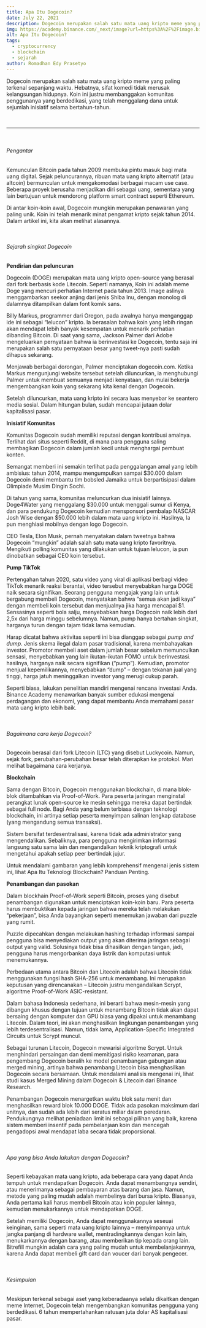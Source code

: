```yaml
---
title: Apa Itu Dogecoin?
date: July 22, 2021
description: Dogecoin merupakan salah satu mata uang kripto meme yang paling terkenal sepanjang waktu. Hebatnya, sifat komedi tidak merusak kelangsungan hidupnya. Koin ini justru membanggakan komunitas penggunanya yang berdedikasi, yang telah menggalang dana untuk sejumlah inisiatif selama bertahun-tahun.
img: https://academy.binance.com/_next/image?url=https%3A%2F%2Fimage.binance.vision%2Fuploads-original%2F0ee9d7d59d424a7c8bd7d70c86070beb.png&w=1920&q=100
alt: Apa Itu Dogecoin?
tags: 
  - cryptocurrency
  - blockchain
  - sejarah
author: Romadhan Edy Prasetyo
---
```


<div class="text-justify grid gap-4">
  <p>Dogecoin merupakan salah satu mata uang kripto meme yang paling terkenal sepanjang waktu. Hebatnya, sifat komedi tidak merusak kelangsungan hidupnya. Koin ini justru membanggakan komunitas penggunanya yang berdedikasi, yang telah menggalang dana untuk sejumlah inisiatif selama bertahun-tahun.</p>
</div>

<br>
<hr>
<br>

<div class="text-justify grid gap-4">
  <h6 class="ft-h text-primary font-bold">Pengantar</h6>
  <p>Kemunculan Bitcoin pada tahun 2009 membuka pintu masuk bagi mata uang digital. Sejak peluncurannya, ribuan mata uang kripto alternatif (atau altcoin) bermunculan untuk mengakomodasi berbagai macam use case. Beberapa proyek berusaha menjadikan diri sebagai uang, sementara yang lain bertujuan untuk mendorong platform smart contract seperti Ethereum.</p>
  <p>Di antar koin-koin awal, Dogecoin mungkin merupakan penawaran yang paling unik. Koin ini telah menarik minat pengamat kripto sejak tahun 2014. Dalam artikel ini, kita akan melihat alasannya.</p>
</div>

<br>

<div class="text-justify grid gap-4">
  <h6 class="ft-h text-primary font-bold">Sejarah singkat Dogecoin</h6>
  <p><b>Pendirian dan peluncuran</b></p>
  <p>Dogecoin (DOGE) merupakan mata uang kripto open-source yang berasal dari fork berbasis kode Litecoin. Seperti namanya, Koin ini adalah meme Doge yang mencuri perhatian Internet pada tahun 2013. Image aslinya menggambarkan seekor anjing dari jenis Shiba Inu, dengan monolog di dalamnya ditampilkan dalam font komik sans.</p>
  <p>Billy Markus, programmer dari Oregon, pada awalnya hanya menganggap ide ini sebagai “lelucon” kripto. Ia berasalan bahwa koin yang lebih ringan akan mendapat lebih banyak kesempatan untuk menarik perhatian dibanding Bitcoin. Di saat yang sama, Jackson Palmer dari Adobe mengeluarkan pernyataan bahwa ia berinvestasi ke Dogecoin, tentu saja ini merupakan salah satu pernyataan besar yang tweet-nya pasti sudah dihapus sekarang.</p>
  <p>Menjawab berbagai dorongan, Palmer menciptakan dogecoin.com. Ketika Markus mengunjungi website tersebut setelah diluncurkan, ia menghubungi Palmer untuk membuat semuanya menjadi kenyataan, dan mulai bekerja mengembangkan koin yang sekarang kita kenal dengan Dogecoin.</p>
  <p>Setelah diluncurkan, mata uang kripto ini secara luas menyebar ke seantero media sosial. Dalam hitungan bulan, sudah mencapai jutaan dolar kapitalisasi pasar.</p>
  <p><b>Inisiatif Komunitas</b></p>
  <p>Komunitas Dogecoin sudah memiliki reputasi dengan kontribusi amalnya. Terlihat dari situs seperti Reddit, di mana para pengguna saling membagikan Dogecoin dalam jumlah kecil untuk menghargai pembuat konten.</p>
  <p>Semangat memberi ini semakin terlihat pada penggalangan amal yang lebih ambisius: tahun 2014, mampu mengumpulkan sampai $30.000 dalam Dogecoin demi membantu tim bobsled Jamaika untuk berpartisipasi dalam Olimpiade Musim Dingin Sochi.</p>
  <p>Di tahun yang sama, komunitas meluncurkan dua inisiatif lainnya. Doge4Water yang menggalang $30.000 untuk menggali sumur di Kenya, dan para pendukung Dogecoin kemudian mensponsori pembalap NASCAR Josh Wise dengan $50.000 lebih dalam mata uang kripto ini. Hasilnya, Ia pun menghiasi mobilnya dengan logo Dogecoin.</p>
  <p>CEO Tesla, Elon Musk, pernah menyatakan dalam tweetnya bahwa Dogecoin “mungkin” adalah salah satu mata uang kripto favoritnya. Mengikuti polling komunitas yang dilakukan untuk tujuan lelucon, ia pun dinobatkan sebagai CEO koin tersebut.</p>
  <p><b>Pump TikTok</b></p>
  <p>Pertengahan tahun 2020, satu video yang viral di aplikasi berbagi video TikTok menarik reaksi berantai, video tersebut menyebabkan harga DOGE naik secara signifikan. Seorang pengguna mengajak yang lain untuk bergabung membeli Dogecoin, menyatakan bahwa “semua akan jadi kaya” dengan membeli koin tersebut dan menjualnya jika harga mencapai $1. Sensasinya seperti bola salju, menyebabkan harga Dogecoin naik lebih dari 2,5x dari harga minggu sebelumnya. Namun, pump hanya bertahan singkat, harganya turun dengan tajam tidak lama kemudian.</p>
  <p>Harap dicatat bahwa aktivitas seperti ini bisa dianggap sebagai <i>pump and dump</i>. Jenis skema ilegal dalam pasar tradisional, karena membahayakan investor. Promotor membeli aset dalam jumlah besar sebelum memunculkan sensasi, menyebabkan yang lain ikutan-ikutan FOMO untuk berinvestasi. hasilnya, harganya naik secara signifikan (“pump”). Kemudian, promotor menjual kepemilikannya, menyebabkan “dump” – dengan tekanan jual yang tinggi, harga jatuh meninggalkan investor yang merugi cukup parah.</p>
  <p>Seperti biasa, lakukan penelitian mandiri mengenai rencana investasi Anda. Binance Academy menawarkan banyak sumber edukasi mengenai perdagangan dan ekonomi, yang dapat membantu Anda memahami pasar mata uang kripto lebih baik.</p>
</div>

<br>

<div class="text-justify grid gap-4">
  <h6 class="ft-h text-primary font-bold">Bagaimana cara kerja Dogecoin?</h6>
  <p>Dogecoin berasal dari fork Litecoin (LTC) yang disebut Luckycoin. Namun, sejak fork, perubahan-perubahan besar telah diterapkan ke protokol. Mari melihat bagaimana cara kerjanya.</p>
  <p><b>Blockchain</b></p>
  <p>Sama dengan Bitcoin, Dogecoin menggunakan blockchain, di mana blok-blok ditambahkan via Proof-of-Work. Para peserta jaringan menginstal perangkat lunak open-source ke mesin sehingga mereka dapat bertindak sebagai full node. Bagi Anda yang belum terbiasa dengan teknologi blockchain, ini artinya setiap peserta menyimpan salinan lengkap database (yang mengandung semua transaksi).</p>
  <p>Sistem bersifat terdesentralisasi, karena tidak ada administrator yang mengendalikan. Sebaliknya, para pengguna mengirimkan informasi langsung satu sama lain dan mengandalkan teknik kriptografi untuk mengetahui apakah setiap peer bertindak jujur.</p>
  <p>Untuk mendalami gambaran yang lebih komprehensif mengenai jenis sistem ini, lihat Apa Itu Teknologi Blockchain? Panduan Penting.</p>
  <p><b>Penambangan dan pasokan</b></p>
  <p>Dalam blockhain Proof-of-Work seperti Bitcoin, proses yang disebut penambangan digunakan untuk menciptakan koin-koin baru. Para peserta harus membuktikan kepada jaringan bahwa mereka telah melakukan “pekerjaan”, bisa Anda bayangkan seperti menemukan jawaban dari puzzle yang rumit.</p>
  <p>Puzzle dipecahkan dengan melakukan hashing terhadap informasi sampai pengguna bisa menyediakan output yang akan diterima jaringan sebagai output yang valid. Solusinya tidak bisa dihasilkan dengan tangan, jadi, pengguna harus mengorbankan daya listrik dan komputasi untuk menemukannya.</p>
  <p>Perbedaan utama antara Bitcoin dan Litecoin adalah bahwa Litecoin tidak menggunakan fungsi hash SHA-256 untuk menambang. Ini merupakan keputusan yang direncanakan – Litecoin justru mengandalkan Scrypt, algoritme Proof-of-Work ASIC-resistant.</p>
  <p>Dalam bahasa Indonesia sederhana, ini berarti bahwa mesin-mesin yang dibangun khusus dengan tujuan untuk menambang Bitcoin tidak akan dapat bersaing dengan komputer dan GPU biasa yang dipakai untuk menambang Litecoin. Dalam teori, ini akan menghasilkan lingkungan penambangan yang lebih terdesentralisasi. Namun, tidak lama, Application-Specific Integrated Circuits untuk Scrypt muncul.</p>
  <p>Sebagai turunan Litecoin, Dogecoin mewarisi algoritme Scrypt. Untuk menghindari persaingan dan demi memitigasi risiko keamanan, para pengembang Dogecoin beralih ke model penambangan gabungan atau merged mining, artinya bahwa penambang Litecoin bisa menghasilkan Dogecoin secara bersamaan. Untuk mendalami analisis mengenai ini, lihat studi kasus Merged Mining dalam Dogecoin & Litecoin dari Binance Research.</p>
  <p>Penambangan Dogecoin menargetkan waktu blok satu menit dan menghasilkan reward blok 10.000 DOGE. Tidak ada pasokan maksimum dari unitnya, dan sudah ada lebih dari seratus miliar dalam peredaran. Pendukungnya melihat peniadaan limit ini sebagai pilihan yang baik, karena sistem memberi insentif pada pembelanjaan koin dan mencegah pengadopsi awal mendapat laba secara tidak proporsional.</p>
</div>

<br>

<div class="text-justify grid gap-4">
  <h6 class="ft-h text-primary font-bold">Apa yang bisa Anda lakukan dengan Dogecoin?</h6>
  <p>Seperti kebayakan mata uang kripto, ada beberapa cara yang dapat Anda tempuh untuk mendapatkan Dogecoin. Anda dapat menambangnya sendiri, atau menerimanya sebagai pembayaran atas barang dan jasa. Namun, metode yang paling mudah adalah membelinya dari bursa kripto. Biasanya, Anda pertama kali harus membeli Bitcoin atau koin populer lainnya, kemudian menukarkannya untuk mendapatkan DOGE.</p>
  <p>Setelah memiliki Dogecoin, Anda dapat menggunakannya seseuai keinginan, sama seperti mata uang kripto lainnya – menyimpannya untuk jangka panjang di hardware wallet, mentradingkannya dengan koin lain, menukarkannya dengan barang, atau memberikan tip kepada orang lain. Bitrefill mungkin adalah cara yang paling mudah untuk membelanjakannya, karena Anda dapat membeli gift card dan voucer dari banyak pengecer.</p>
</div>

<br>

<div class="text-justify grid gap-4">
  <h6 class="ft-h text-primary font-bold">Kesimpulan</h6>
  <p>Meskipun terkenal sebagai aset yang keberadaanya selalu dikaitkan dengan meme Internet, Dogecoin telah mengembangkan komunitas pengguna yang berdedikasi. 6 tahun mempertahankan ratusan juta dolar AS kapitalisasi pasar.</p>
</div>